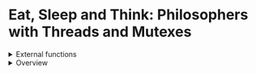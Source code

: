 # Eat, Sleep and Think: Philosophers with Threads and Mutexes

<details>
<summary>External functions</summary>
<div markdown="1">

- usleep(): This function is used to pause the execution of a thread for a specified number of microseconds. It takes a single argument, which is the number of microseconds to sleep. 
```c
usleep(1000000); // sleep for 1 second
```
This code pauses the execution of the current thread for 1 second.

- gettimeofday(): This function is used to get the current time as a struct timeval, which contains the number of seconds and microseconds since the Unix epoch (January 1, 1970). It takes two arguments: a pointer to a struct timeval to be filled in with the current time, and a struct timezone pointer that can be set to NULL.
```c
struct timeval tv;
gettimeofday(&tv, NULL);
printf("The current time is %ld seconds and %ld microseconds\n", tv.tv_sec, tv.tv_usec);
```
This code gets the current time and prints it to the console.

- pthread_create(): This function is used to create a new thread of execution. It takes four arguments: a pointer to a pthread_t variable that will be filled in with the ID of the new thread, a pthread_attr_t pointer that can be set to NULL, a function pointer that takes a single void* argument and returns a void*, and a void* argument to be passed to the function.
```c
#include <pthread.h>
#include <stdio.h>

void *thread_func(void *arg) {
    printf("Hello, world!\n");
    return NULL;
}

int main() {
    pthread_t tid;
    pthread_create(&tid, NULL, thread_func, NULL);
    pthread_join(tid, NULL);
    return 0;
}
```
This code creates a new thread that calls thread_func(), which prints "Hello, world!" to the console.

- pthread_detach(): This function is used to detach a thread, which allows the system to reclaim its resources when the thread terminates. It takes a single argument, which is the pthread_t ID of the thread to detach.
```c
pthread_t tid;
pthread_create(&tid, NULL, thread_func, NULL);
pthread_detach(tid);
```
This code creates a new thread and detaches it from the main thread.

- pthread_join(): This function is used to wait for a thread to terminate and retrieve its exit status. It takes two arguments: the pthread_t ID of the thread to join, and a pointer to a void* variable that will be filled in with the thread's exit status.
```c
pthread_t tid;
pthread_create(&tid, NULL, thread_func, NULL);
void *status;
pthread_join(tid, &status);
```
This code creates a new thread and waits for it to terminate, storing its exit status in the status variable.

- pthread_mutex_init(): This function is used to initialize a mutex lock. It takes two arguments: a pointer to the mutex lock to be initialized, and a pthread_mutexattr_t pointer that can be set to NULL.
```c
pthread_mutex_t mutex;
pthread_mutex_init(&mutex, NULL);
```

- pthread_mutex_destroy(): This function is used to destroy a mutex lock that was previously initialized with pthread_mutex_init(). It takes a single argument, which is a pointer to the mutex lock to be destroyed. 
```c
pthread_mutex_t mutex;
pthread_mutex_init(&mutex, NULL);
// use the mutex lock...
pthread_mutex_destroy(&mutex);
```
This code initializes a new mutex lock, uses it, and then destroys it.

- pthread_mutex_lock(): This function is used to lock a mutex lock. If the mutex lock is already locked by another thread, the calling thread will block until the lock becomes available. It takes a single argument, which is a pointer to the mutex lock to be locked.
```c
pthread_mutex_t mutex;
pthread_mutex_init(&mutex, NULL);
pthread_mutex_lock(&mutex);
// critical section...
pthread_mutex_unlock(&mutex);
pthread_mutex_destroy(&mutex);
```
This code initializes a new mutex lock, locks it, enters a critical section, unlocks it, and then destroys it.

- pthread_mutex_unlock(): This function is used to unlock a mutex lock that was previously locked with pthread_mutex_lock(). It takes a single argument, which is a pointer to the mutex lock to be unlocked.
```c
pthread_mutex_t mutex;
pthread_mutex_init(&mutex, NULL);
pthread_mutex_lock(&mutex);
// critical section...
pthread_mutex_unlock(&mutex);
pthread_mutex_destroy(&mutex);
```
This code initializes a new mutex lock, locks it, enters a critical section, unlocks it, and then destroys it.
</div>
</details>

<details>
<summary>Overview</summary>
<div markdown="1">
1. Parsing Arguments
- number_of_philosophers
- time_to_die (in milliseconds)
- time_to_eat (in milliseconds)
- time_to_sleep (in milliseconds)
- number_of_times_each_philosopher_must_eat (optional)

2. Initialize Resources
- pthread_mutex_init()
- gettimeofday()

3. Start Threads
- pthread_create()
- pthread_detach()
- pthread_mutex_lock()
- pthread_mutex_unlock()
- life_of_Philo : think, eat, sleep, die
	- Thinking
	- Eating : take fork, eat, release fork
	- Sleeping

4. Monitor the Situation
- If any philosopher starves to death, stop all the threads.
- When all the philosophers have eaten, stop all the threads.

5. Close and Free
- pthread_join()
- pthread_mutex_destroy()


</div>
</details>
